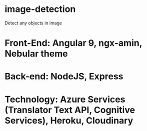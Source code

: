 # image-detection
Detect any objects in image

# Front-End: Angular 9, ngx-amin, Nebular theme
# Back-end: NodeJS, Express
# Technology: Azure Services (Translator Text API, Cognitive Services), Heroku, Cloudinary
